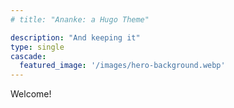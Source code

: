 ```yaml
---
# title: "Ananke: a Hugo Theme"

description: "And keeping it"
type: single
cascade:
  featured_image: '/images/hero-background.webp'
---
```

Welcome!
